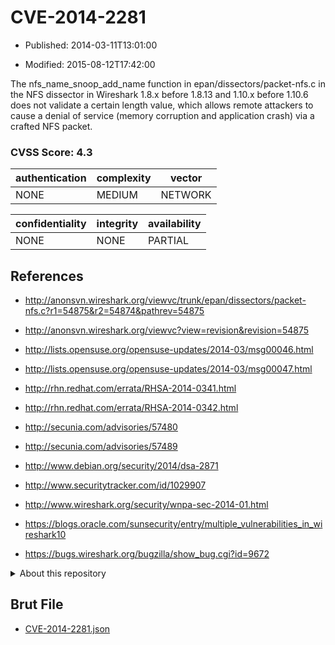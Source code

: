 # CVE-2014-2281

- Published: 2014-03-11T13:01:00

- Modified: 2015-08-12T17:42:00

The nfs_name_snoop_add_name function in epan/dissectors/packet-nfs.c in the NFS dissector in Wireshark 1.8.x before 1.8.13 and 1.10.x before 1.10.6 does not validate a certain length value, which allows remote attackers to cause a denial of service (memory corruption and application crash) via a crafted NFS packet.

### CVSS Score: **4.3**

| authentication | complexity | vector |
| --- | --- | --- |
| NONE | MEDIUM | NETWORK |

| confidentiality | integrity | availability |
| --- | --- | --- |
| NONE | NONE | PARTIAL |

## References

* http://anonsvn.wireshark.org/viewvc/trunk/epan/dissectors/packet-nfs.c?r1=54875&r2=54874&pathrev=54875

* http://anonsvn.wireshark.org/viewvc?view=revision&revision=54875

* http://lists.opensuse.org/opensuse-updates/2014-03/msg00046.html

* http://lists.opensuse.org/opensuse-updates/2014-03/msg00047.html

* http://rhn.redhat.com/errata/RHSA-2014-0341.html

* http://rhn.redhat.com/errata/RHSA-2014-0342.html

* http://secunia.com/advisories/57480

* http://secunia.com/advisories/57489

* http://www.debian.org/security/2014/dsa-2871

* http://www.securitytracker.com/id/1029907

* http://www.wireshark.org/security/wnpa-sec-2014-01.html

* https://blogs.oracle.com/sunsecurity/entry/multiple_vulnerabilities_in_wireshark10

* https://bugs.wireshark.org/bugzilla/show_bug.cgi?id=9672

<details>
<summary>About this repository</summary> 

  This repository is part of the project [Live Hack CVE](https://github.com/Live-Hack-CVE). Main website can be found [www.live-hack.org](https://www.live-hack.org) 
  
  Made by [Sn0wAlice](https://github.com/Sn0wAlice) for the people that care about security and need to have a feed of the latest CVEs. Hope you enjoy it, don't forget to star the repo and follow me on [Twitter](https://twitter.com/Sn0wAlice) and [Github](https://github.com/Sn0wAlice). And that is my [personnal website](https://www.alice-snow.me/)

  - [Home Page](https://github.com/Live-Hack-CVE)
  - [Framework](https://github.com/Live-Hack-CVE/cve-framework)
  - [CVE database](https://github.com/Live-Hack-CVE/full_database)
  - [Changelog](https://github.com/Live-Hack-CVE/Changelog)
</details>

## Brut File

* [CVE-2014-2281.json](https://raw.githubusercontent.com/Live-Hack-CVE/full_database/main/cves/2014/CVE-2014-2281.json)

